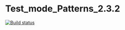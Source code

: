 # Test_mode_Patterns_2.3.2
[![Build status](https://ci.appveyor.com/api/projects/status/gyjfr9m9shx7s7ru/branch/master?svg=true)](https://ci.appveyor.com/project/Rostiks52/test-mode-patterns-2-3-2/branch/master)
